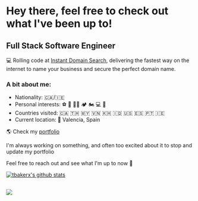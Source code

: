 # Hey there, feel free to check out what I've been up to!

## Full Stack Software Engineer

💻 Rolling code at [Instant Domain Search](https://instantdomainsearch.com), delivering the fastest way on the internet to name your business and secure the perfect domain name.

### A bit about me:

- Nationality: 🇨🇦/🇮🇪
- Personal interests: ⚽ 🥊 💪🏽 🏕 🏍 💻 🛫
- Countries visited: 🇨🇦 🇹🇭 🇲🇾 🇻🇳 🇰🇭 🇮🇩 🇺🇸 🇪🇸 🇵🇹 🇮🇪
- Current location: 📍 Valencia, Spain

🌎 Check my [portfolio](https://timbaker.me/)

I'm always working on something, and often too excited about it to stop and update my portfolio

Feel free to reach out and see what I'm up to now 💬

[![tbakerx's github stats](https://github-readme-stats.vercel.app/api?username=tbakerx&count_private=true&show_icons=true&title_color=fff&icon_color=79ff97&text_color=9f9f9f&bg_color=151515)](https://github.com/tbakerx)

##
[![](https://visitcount.itsvg.in/api?id=tbakerx&label=Profile%20Views&color=3&icon=1&pretty=true)](https://visitcount.itsvg.in)
